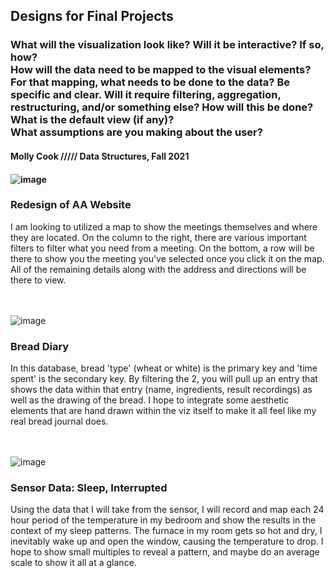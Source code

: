 <h2> Designs for Final Projects </h2>
<h3> What will the visualization look like? Will it be interactive? If so, how? <br>
How will the data need to be mapped to the visual elements? <br>
For that mapping, what needs to be done to the data? Be specific and clear. Will it require filtering, aggregation, restructuring, and/or something else? How will this be done? <br>
What is the default view (if any)? <br>
What assumptions are you making about the user? <br>
  </h3>

<h4><b>Molly Cook</b> ///// Data Structures, Fall 2021<h4>

![image](https://user-images.githubusercontent.com/86888346/141022125-61ca4475-0562-4b81-81af-98bdf9be4092.png)
<h3>Redesign of AA Website</h3>
I am looking to utilized a map to show the meetings themselves and where they are located. On the column to the right, there are various important filters to filter what you need from a meeting. On the bottom, a row will be there to show you the meeting you've selected once you click it on the map. All of the remaining details along with the address and directions will be there to view.

<br><br>
![image](https://user-images.githubusercontent.com/86888346/141020869-527b3d84-324e-4828-9df9-d74467df621e.png)
<h3>Bread Diary</h3> 
<p>In this database, bread 'type' (wheat or white) is the primary key and 'time spent' is the secondary key. By filtering the 2, you will pull up an entry that shows the data within that entry (name, ingredients, result recordings) as well as the drawing of the bread. I hope to integrate some aesthetic elements that are hand drawn within the viz itself to make it all feel like my real bread journal does.</p>
  
<br><br>
![image](https://user-images.githubusercontent.com/86888346/141021176-0c9f4f25-71c5-4596-bd60-7590a998b4c9.png)
<h3>Sensor Data: Sleep, Interrupted</h3>
<p>Using the data that I will take from the sensor, I will record and map each 24 hour period of the temperature in my bedroom and show the results in the context of my sleep patterns. The furnace in my room gets so hot and dry, I inevitably wake up and open the window, causing the temperature to drop. I hope to show small multiples to reveal a pattern, and maybe do an average scale to show it all at a glance. </p>

